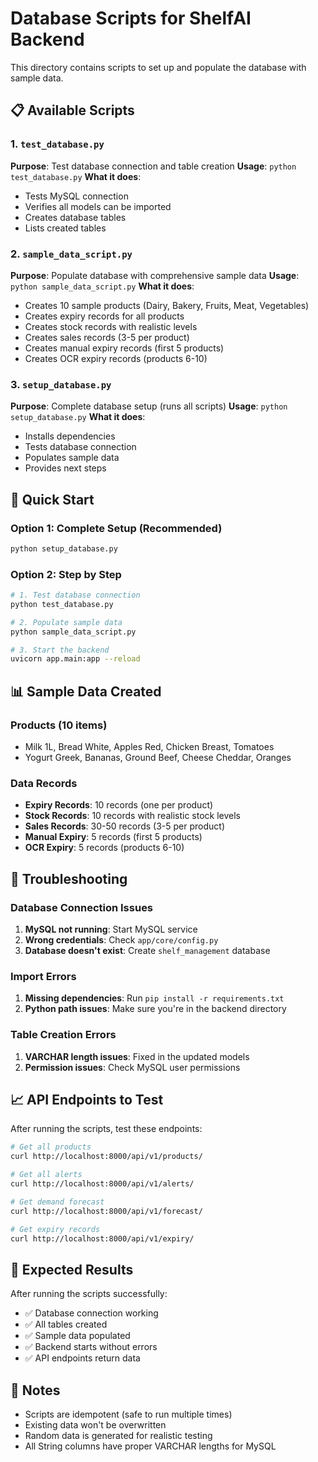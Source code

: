 # Database Scripts for ShelfAI Backend

This directory contains scripts to set up and populate the database with sample data.

## 📋 Available Scripts

### 1. `test_database.py`
**Purpose**: Test database connection and table creation
**Usage**: `python test_database.py`
**What it does**:
- Tests MySQL connection
- Verifies all models can be imported
- Creates database tables
- Lists created tables

### 2. `sample_data_script.py`
**Purpose**: Populate database with comprehensive sample data
**Usage**: `python sample_data_script.py`
**What it does**:
- Creates 10 sample products (Dairy, Bakery, Fruits, Meat, Vegetables)
- Creates expiry records for all products
- Creates stock records with realistic levels
- Creates sales records (3-5 per product)
- Creates manual expiry records (first 5 products)
- Creates OCR expiry records (products 6-10)

### 3. `setup_database.py`
**Purpose**: Complete database setup (runs all scripts)
**Usage**: `python setup_database.py`
**What it does**:
- Installs dependencies
- Tests database connection
- Populates sample data
- Provides next steps

## 🚀 Quick Start

### Option 1: Complete Setup (Recommended)
```bash
python setup_database.py
```

### Option 2: Step by Step
```bash
# 1. Test database connection
python test_database.py

# 2. Populate sample data
python sample_data_script.py

# 3. Start the backend
uvicorn app.main:app --reload
```

## 📊 Sample Data Created

### Products (10 items)
- Milk 1L, Bread White, Apples Red, Chicken Breast, Tomatoes
- Yogurt Greek, Bananas, Ground Beef, Cheese Cheddar, Oranges

### Data Records
- **Expiry Records**: 10 records (one per product)
- **Stock Records**: 10 records with realistic stock levels
- **Sales Records**: 30-50 records (3-5 per product)
- **Manual Expiry**: 5 records (first 5 products)
- **OCR Expiry**: 5 records (products 6-10)

## 🔧 Troubleshooting

### Database Connection Issues
1. **MySQL not running**: Start MySQL service
2. **Wrong credentials**: Check `app/core/config.py`
3. **Database doesn't exist**: Create `shelf_management` database

### Import Errors
1. **Missing dependencies**: Run `pip install -r requirements.txt`
2. **Python path issues**: Make sure you're in the backend directory

### Table Creation Errors
1. **VARCHAR length issues**: Fixed in the updated models
2. **Permission issues**: Check MySQL user permissions

## 📈 API Endpoints to Test

After running the scripts, test these endpoints:

```bash
# Get all products
curl http://localhost:8000/api/v1/products/

# Get all alerts
curl http://localhost:8000/api/v1/alerts/

# Get demand forecast
curl http://localhost:8000/api/v1/forecast/

# Get expiry records
curl http://localhost:8000/api/v1/expiry/
```

## 🎯 Expected Results

After running the scripts successfully:
- ✅ Database connection working
- ✅ All tables created
- ✅ Sample data populated
- ✅ Backend starts without errors
- ✅ API endpoints return data

## 📝 Notes

- Scripts are idempotent (safe to run multiple times)
- Existing data won't be overwritten
- Random data is generated for realistic testing
- All String columns have proper VARCHAR lengths for MySQL 
